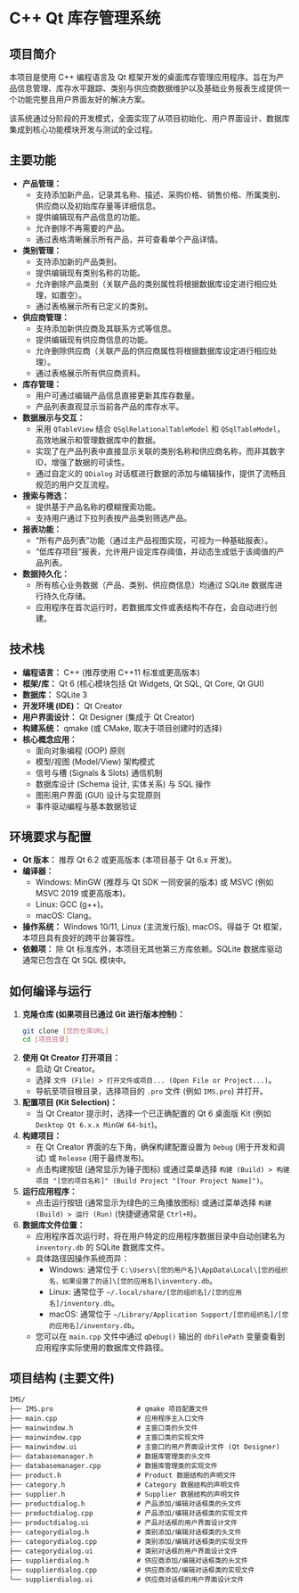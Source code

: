 # C++ Qt 库存管理系统

## 项目简介

本项目是使用 C++ 编程语言及 Qt 框架开发的桌面库存管理应用程序。旨在为产品信息管理、库存水平跟踪、类别与供应商数据维护以及基础业务报表生成提供一个功能完整且用户界面友好的解决方案。

该系统通过分阶段的开发模式，全面实现了从项目初始化、用户界面设计、数据库集成到核心功能模块开发与测试的全过程。

## 主要功能

* **产品管理：**
    * 支持添加新产品，记录其名称、描述、采购价格、销售价格、所属类别、供应商以及初始库存量等详细信息。
    * 提供编辑现有产品信息的功能。
    * 允许删除不再需要的产品。
    * 通过表格清晰展示所有产品，并可查看单个产品详情。
* **类别管理：**
    * 支持添加新的产品类别。
    * 提供编辑现有类别名称的功能。
    * 允许删除产品类别（关联产品的类别属性将根据数据库设定进行相应处理，如置空）。
    * 通过表格展示所有已定义的类别。
* **供应商管理：**
    * 支持添加新供应商及其联系方式等信息。
    * 提供编辑现有供应商信息的功能。
    * 允许删除供应商（关联产品的供应商属性将根据数据库设定进行相应处理）。
    * 通过表格展示所有供应商资料。
* **库存管理：**
    * 用户可通过编辑产品信息直接更新其库存数量。
    * 产品列表直观显示当前各产品的库存水平。
* **数据展示与交互：**
    * 采用 `QTableView` 结合 `QSqlRelationalTableModel` 和 `QSqlTableModel`，高效地展示和管理数据库中的数据。
    * 实现了在产品列表中直接显示关联的类别名称和供应商名称，而非其数字ID，增强了数据的可读性。
    * 通过自定义的 `QDialog` 对话框进行数据的添加与编辑操作，提供了流畅且规范的用户交互流程。
* **搜索与筛选：**
    * 提供基于产品名称的模糊搜索功能。
    * 支持用户通过下拉列表按产品类别筛选产品。
* **报表功能：**
    * “所有产品列表”功能（通过主产品视图实现，可视为一种基础报表）。
    * “低库存项目”报表，允许用户设定库存阈值，并动态生成低于该阈值的产品列表。
* **数据持久化：**
    * 所有核心业务数据（产品、类别、供应商信息）均通过 SQLite 数据库进行持久化存储。
    * 应用程序在首次运行时，若数据库文件或表结构不存在，会自动进行创建。

## 技术栈

* **编程语言：** C++ (推荐使用 C++11 标准或更高版本)
* **框架/库：** Qt 6 (核心模块包括 Qt Widgets, Qt SQL, Qt Core, Qt GUI)
* **数据库：** SQLite 3
* **开发环境 (IDE)：** Qt Creator
* **用户界面设计：** Qt Designer (集成于 Qt Creator)
* **构建系统：** qmake (或 CMake, 取决于项目创建时的选择)
* **核心概念应用：**
    * 面向对象编程 (OOP) 原则
    * 模型/视图 (Model/View) 架构模式
    * 信号与槽 (Signals & Slots) 通信机制
    * 数据库设计 (Schema 设计, 实体关系) 与 SQL 操作
    * 图形用户界面 (GUI) 设计与实现原则
    * 事件驱动编程与基本数据验证

## 环境要求与配置

* **Qt 版本：** 推荐 Qt 6.2 或更高版本 (本项目基于 Qt 6.x 开发)。
* **编译器：**
    * Windows: MinGW (推荐与 Qt SDK 一同安装的版本) 或 MSVC (例如 MSVC 2019 或更高版本)。
    * Linux: GCC (g++)。
    * macOS: Clang。
* **操作系统：** Windows 10/11, Linux (主流发行版), macOS。得益于 Qt 框架，本项目具有良好的跨平台兼容性。
* **依赖项：** 除 Qt 标准库外，本项目无其他第三方库依赖。SQLite 数据库驱动通常已包含在 Qt SQL 模块中。

## 如何编译与运行

1.  **克隆仓库 (如果项目已通过 Git 进行版本控制)：**
    ```bash
    git clone [您的仓库URL]
    cd [项目目录]
    ```
2.  **使用 Qt Creator 打开项目：**
    * 启动 Qt Creator。
    * 选择 `文件 (File) > 打开文件或项目... (Open File or Project...)`。
    * 导航至项目根目录，选择项目的 `.pro` 文件 (例如 `IMS.pro`) 并打开。
3.  **配置项目 (Kit Selection)：**
    * 当 Qt Creator 提示时，选择一个已正确配置的 Qt 6 桌面版 Kit (例如 `Desktop Qt 6.x.x MinGW 64-bit`)。
4.  **构建项目：**
    * 在 Qt Creator 界面的左下角，确保构建配置设置为 `Debug` (用于开发和调试) 或 `Release` (用于最终发布)。
    * 点击构建按钮 (通常显示为锤子图标) 或通过菜单选择 `构建 (Build) > 构建项目 "[您的项目名称]" (Build Project "[Your Project Name]")`。
5.  **运行应用程序：**
    * 点击运行按钮 (通常显示为绿色的三角播放图标) 或通过菜单选择 `构建 (Build) > 运行 (Run)` (快捷键通常是 `Ctrl+R`)。
6.  **数据库文件位置：**
    * 应用程序首次运行时，将在用户特定的应用程序数据目录中自动创建名为 `inventory.db` 的 SQLite 数据库文件。
    * 具体路径因操作系统而异：
        * Windows: 通常位于 `C:\Users\[您的用户名]\AppData\Local\[您的组织名，如果设置了的话]\[您的应用名]\inventory.db`。
        * Linux: 通常位于 `~/.local/share/[您的组织名]/[您的应用名]/inventory.db`。
        * macOS: 通常位于 `~/Library/Application Support/[您的组织名]/[您的应用名]/inventory.db`。
    * 您可以在 `main.cpp` 文件中通过 `qDebug()` 输出的 `dbFilePath` 变量查看到应用程序实际使用的数据库文件路径。

## 项目结构 (主要文件)

```
IMS/
├── IMS.pro                     # qmake 项目配置文件
├── main.cpp                    # 应用程序主入口文件
├── mainwindow.h                # 主窗口类的头文件
├── mainwindow.cpp              # 主窗口类的实现文件
├── mainwindow.ui               # 主窗口的用户界面设计文件 (Qt Designer)
├── databasemanager.h           # 数据库管理类的头文件
├── databasemanager.cpp         # 数据库管理类的实现文件
├── product.h                   # Product 数据结构的声明文件
├── category.h                  # Category 数据结构的声明文件
├── supplier.h                  # Supplier 数据结构的声明文件
├── productdialog.h             # 产品添加/编辑对话框类的头文件
├── productdialog.cpp           # 产品添加/编辑对话框类的实现文件
├── productdialog.ui            # 产品对话框的用户界面设计文件
├── categorydialog.h            # 类别添加/编辑对话框类的头文件
├── categorydialog.cpp          # 类别添加/编辑对话框类的实现文件
├── categorydialog.ui           # 类别对话框的用户界面设计文件
├── supplierdialog.h            # 供应商添加/编辑对话框类的头文件
├── supplierdialog.cpp          # 供应商添加/编辑对话框类的实现文件
└── supplierdialog.ui           # 供应商对话框的用户界面设计文件
```

